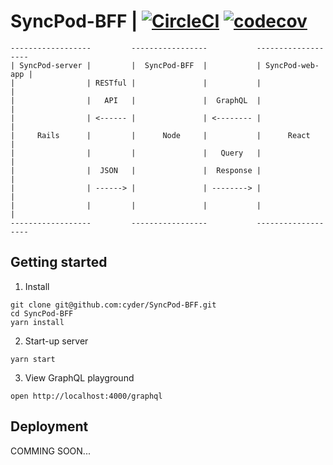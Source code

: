 # SyncPod-BFF | [![CircleCI](https://circleci.com/gh/cyder/SyncPod-BFF.svg?style=svg)](https://circleci.com/gh/cyder/SyncPod-BFF) [![codecov](https://codecov.io/gh/cyder/SyncPod-BFF/branch/master/graph/badge.svg)](https://codecov.io/gh/cyder/SyncPod-BFF)

```
------------------         -----------------           -------------------
| SyncPod-server |         |  SyncPod-BFF  |           | SyncPod-web-app |
|                | RESTful |               |           |                 |
|                |   API   |               |  GraphQL  |                 |
|                | <------ |               | <-------- |                 |
|     Rails      |         |      Node     |           |      React      |
|                |         |               |   Query   |                 |
|                |  JSON   |               |  Response |                 |
|                | ------> |               | --------> |                 |
|                |         |               |           |                 |
------------------         -----------------           -------------------
```

## Getting started

1. Install

```
git clone git@github.com:cyder/SyncPod-BFF.git
cd SyncPod-BFF
yarn install
```

2. Start-up server

```
yarn start
```

3. View GraphQL playground

```
open http://localhost:4000/graphql
```

## Deployment

COMMING SOON...
